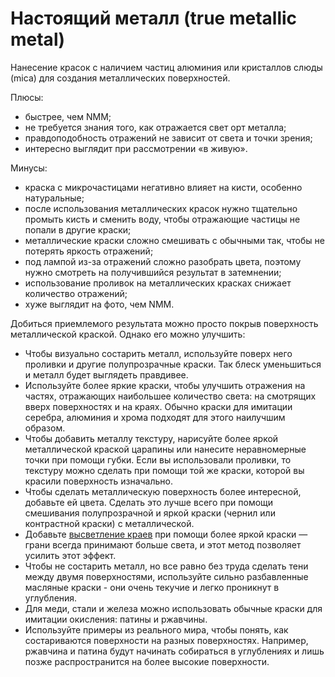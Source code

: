 # Настоящий металл (true metallic metal)

Нанесение красок с наличием частиц алюминия или кристаллов слюды (mica) для создания металлических поверхностей.

Плюсы:

- быстрее, чем NMM;
- не требуется знания того, как отражается свет орт металла;
- правдоподобность отражений не зависит от света и точки зрения;
- интересно выглядит при рассмотрении «в живую».

Минусы:

- краска с микрочастицами негативно влияет на кисти, особенно натуральные;
- после использования металлических красок нужно тщательно промыть кисть и сменить воду, чтобы отражающие частицы не попали в другие краски;
- металлические краски сложно смешивать с обычными так, чтобы не потерять яркость отражений;
- под лампой из-за отражений сложно разобрать цвета, поэтому нужно смотреть на получившийся результат в затемнении;
- использование проливок на металлических красках снижает количество отражений;
- хуже выглядит на фото, чем NMM.

Добиться приемлемого результата можно просто покрыв поверхность металлической краской. Однако его можно улучшить:

- Чтобы визуально состарить металл, используйте поверх него проливки и другие полупрозрачные краски. Так блеск уменьшиться  и металл будет выглядеть правдивее.
- Используйте более яркие краски, чтобы улучшить отражения на частях, отражающих наибольшее количество света: на смотрящих вверх поверхностях и на краях. Обычно краски для имитации серебра, алюминия и хрома подходят для этого наилучшим образом.
- Чтобы добавить металлу текстуру, нарисуйте более яркой металлической краской царапины или нанесите неравномерные точки при помощи губки. Если вы использовали проливки, то текстуру можно сделать при помощи той же краски, которой вы красили поверхность изначально.
- Чтобы сделать металлическую поверхность более интересной, добавьте ей цвета. Сделать это лучше всего при помощи смешивания полупрозрачной и яркой краски (чернил или контрастной краски) с металлической.
- Добавьте [высветление краев](edge-highlighting.md) при помощи более яркой краски — грани всегда принимают больше света, и этот метод позволяет усилить этот эффект.
- Чтобы не состарить металл, но все равно без труда сделать тени между двумя поверхностями, используйте сильно разбавленные масляные краски - они очень текучие и легко проникнут в углубления.
- Для меди, стали и железа можно использовать обычные краски для имитации окисления: патины и ржавчины.
- Используйте примеры из реального мира, чтобы понять, как состариваются поверхности на разных поверхностях. Например, ржавчина и патина будут начинать собираться в углублениях и лишь позже распространится на более высокие поверхности.
